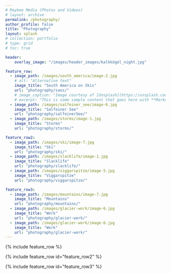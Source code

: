 ```yaml
---
# Maybee Media (Photos and Videos)
# layout: archive
permalink: /photography/
author_profile: false
title: "Photography"
layout: splash
# collection: portfolio
# type: grid
# toc: true

header: 
    overlay_image: "/images/header_images/kalkkögel_night.jpg"

feature_row:
  - image_path: /images/south_america/image-2.jpg
    # alt: "Alternative text"
    image_title: "South America on Skis"
    url: "photography/saos/"
    # image_caption: "Image courtesy of [Unsplash](https://unsplash.com/)"
    # excerpt: "This is some sample content that goes here with **Markdown** formatting."
  - image_path: /images/salfeiner_see/image-6.jpg
    image_title: "Salfeiner See"
    url: "photography/salfeinerSee/"
  - image_path: /images/storms/image-1.jpg
    image_title: "Storms"
    url: "photography/storms/"

feature_row2:
  - image_path: /images/ski/image-7.jpg
    image_title: "Ski"
    url: "photography/ski/"
  - image_path: /images/slacklife/image-1.jpg
    image_title: "Slacklife"
    url: "photography/slacklife/"
  - image_path: /images/viggarspitze/image-5.jpg
    image_title: "Viggarspitze"
    url: "photography/viggarspitze/"

feature_row3:
  - image_path: /images/mountains/image-7.jpg
    image_title: "Mountains"
    url: "photography/mountains/"
  - image_path: /images/glacier-work/image-6.jpg
    image_title: "Work"
    url: "photography/glacier-work/"
  - image_path: /images/glacier-work/image-6.jpg
    image_title: "Work"
    url: "photography/glacier-work/"
---
```


{% include feature_row %}

{% include feature_row id="feature_row2" %}

{% include feature_row id="feature_row3" %}

<!-- 

[![Salfeiner See](/images/salfeinerSeeSunset.jpg)](./salfeinerSee/ "Redirect to homepage")
<a href="./salfeinerSee/">Salfeiner See</a>

  feature_row3:
  - image_path: /images/nordkette/image-10.jpg
    image_title: "Nordkette"
    url: "photography/nordkette/"
  - image_path: /images/mountains/image-2.jpg
    image_title: "Mountains"
    url: "photography/mountains/"
  - image_path: /images/glacier-work/image-2.jpg
    image_title: "Glacier Work"
    url: "photography/glacier-work/"
-->